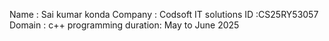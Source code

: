 Name : Sai kumar konda
Company : Codsoft IT solutions
ID :CS25RY53057
Domain : c++ programming
duration: May to June 2025
